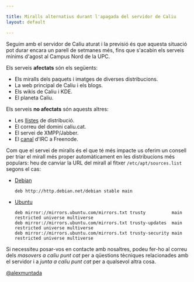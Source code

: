 ```yaml
---

title: Miralls alternatius durant l'apagada del servidor de Caliu
layout: default

---
```


Seguim amb el servidor de Caliu aturat i la previsió és que aquesta situació pot durar encara un parell de setmanes més, fins que s'acabin els serveis mínims d'agost al Campus Nord de la UPC.

Els serveis **afectats** són els següents:

*   Els miralls dels paquets i imatges de diverses distribucions.
*   La web principal de Caliu i els blogs.
*   Els wikis de Caliu i KDE.
*   El planeta Caliu.

Els serveis **no afectats** són aquests altres:

*   Les [llistes](http://llistes.cpl.upc.edu/) de distribució.
*   El correu del domini caliu.cat.
*   El servei de XMPP/Jabber.
*   El [canal](https://webchat.freenode.net/?channels=caliu) d'IRC a Freenode.

Com que el servei de miralls és el que té més impacte us oferim un consell per triar el mirall més proper automàticament en les distribucions més populars: heu de canviar la URL del mirall al fitxer `/etc/apt/sources.list` segons el cas:

*   [Debian](http://http.debian.net/)

        deb http://http.debian.net/debian stable main

*   [Ubuntu](http://askubuntu.com/questions/37753/how-can-i-get-apt-to-use-a-mirror-close-to-me-or-choose-a-faster-mirror)

        deb mirror://mirrors.ubuntu.com/mirrors.txt trusty          main restricted universe multiverse
        deb mirror://mirrors.ubuntu.com/mirrors.txt trusty-updates  main restricted universe multiverse
        deb mirror://mirrors.ubuntu.com/mirrors.txt trusty-security main restricted universe multiverse

Si necessiteu posar-vos en contacte amb nosaltres, podeu fer-ho al correu dels *masovers a caliu punt cat* per a qüestions tècniques relacionades amb el servidor i a *junta a caliu punt cat* per a qualsevol altra cosa.

[@alexmuntada](https://twitter.com/alexmuntada)
